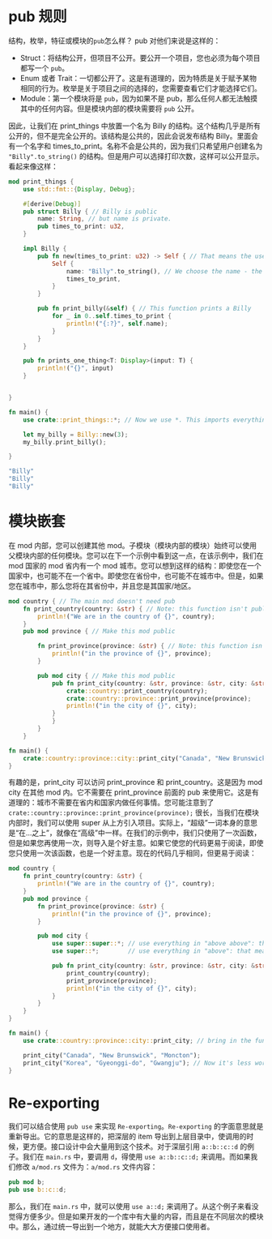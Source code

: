# pub 规则

结构，枚举，特征或模块的`pub`怎么样？ pub 对他们来说是这样的：

- Struct：将结构公开，但项目不公开。要公开一个项目，您也必须为每个项目都写一个 `pub`。
- Enum 或者 Trait：一切都公开了。这是有道理的，因为特质是关于赋予某物相同的行为。枚举是关于项目之间的选择的，您需要查看它们才能选择它们。
- Module：第一个模块将是 `pub`，因为如果不是 pub，那么任何人都无法触摸其中的任何内容。但是模块内部的模块需要将 `pub` 公开。

因此，让我们在 print_things 中放置一个名为 Billy 的结构。这个结构几乎是所有公开的，但不是完全公开的。该结构是公共的，因此会说发布结构 Billy。里面会有一个名字和 times_to_print。名称不会是公共的，因为我们只希望用户创建名为 `"Billy".to_string()` 的结构。但是用户可以选择打印次数，这样可以公开显示。看起来像这样：

```rs
mod print_things {
    use std::fmt::{Display, Debug};

    #[derive(Debug)]
    pub struct Billy { // Billy is public
        name: String, // but name is private.
        pub times_to_print: u32,
    }

    impl Billy {
        pub fn new(times_to_print: u32) -> Self { // That means the user needs to use new to create a Billy. The user can only input times_to_print
            Self {
                name: "Billy".to_string(), // We choose the name - the user can't
                times_to_print,
            }
        }

        pub fn print_billy(&self) { // This function prints a Billy
            for _ in 0..self.times_to_print {
                println!("{:?}", self.name);
            }
        }
    }

    pub fn prints_one_thing<T: Display>(input: T) {
        println!("{}", input)
    }


}

fn main() {
    use crate::print_things::*; // Now we use *. This imports everything from print_things

    let my_billy = Billy::new(3);
    my_billy.print_billy();

}

"Billy"
"Billy"
"Billy"
```

# 模块嵌套

在 mod 内部，您可以创建其他 mod。子模块（模块内部的模块）始终可以使用父模块内部的任何模块。您可以在下一个示例中看到这一点，在该示例中，我们在 mod 国家的 mod 省内有一个 mod 城市。您可以想到这样的结构：即使您在一个国家中，也可能不在一个省中。即使您在省份中，也可能不在城市中。但是，如果您在城市中，那么您将在其省份中，并且您是其国家/地区。

```rs
mod country { // The main mod doesn't need pub
    fn print_country(country: &str) { // Note: this function isn't public
        println!("We are in the country of {}", country);
    }
    pub mod province { // Make this mod public

        fn print_province(province: &str) { // Note: this function isn't public
            println!("in the province of {}", province);
        }

        pub mod city { // Make this mod public
            pub fn print_city(country: &str, province: &str, city: &str) {  // This function is public though
                crate::country::print_country(country);
                crate::country::province::print_province(province);
                println!("in the city of {}", city);
            }
            }
        }
    }

fn main() {
    crate::country::province::city::print_city("Canada", "New Brunswick", "Moncton");
}

```

有趣的是，print_city 可以访问 print_province 和 print_country。这是因为 mod city 在其他 mod 内。它不需要在 print_province 前面的 pub 来使用它。这是有道理的：城市不需要在省内和国家内做任何事情。您可能注意到了 `crate::country::province::print_province(province);` 很长，当我们在模块内部时，我们可以使用 super 从上方引入项目。实际上，“超级”一词本身的意思是“在...之上”，就像在“高级”中一样。在我们的示例中，我们只使用了一次函数，但是如果您再使用一次，则导入是个好主意。如果它使您的代码更易于阅读，即使您只使用一次该函数，也是一个好主意。现在的代码几乎相同，但更易于阅读：

```rs
mod country {
    fn print_country(country: &str) {
        println!("We are in the country of {}", country);
    }
    pub mod province {
        fn print_province(province: &str) {
            println!("in the province of {}", province);
        }

        pub mod city {
            use super::super::*; // use everything in "above above": that means mod country
            use super::*;        // use everything in "above": that means mod province

            pub fn print_city(country: &str, province: &str, city: &str) {
                print_country(country);
                print_province(province);
                println!("in the city of {}", city);
            }
        }
    }
}

fn main() {
    use crate::country::province::city::print_city; // bring in the function

    print_city("Canada", "New Brunswick", "Moncton");
    print_city("Korea", "Gyeonggi-do", "Gwangju"); // Now it's less work to use it again
}
```

# Re-exporting

我们可以结合使用 `pub use` 来实现 `Re-exporting`。`Re-exporting` 的字面意思就是重新导出。它的意思是这样的，把深层的 item 导出到上层目录中，使调用的时候，更方便。接口设计中会大量用到这个技术。对于深层引用 `a::b::c::d` 的例子。我们在 `main.rs` 中，要调用 `d`，得使用 `use a::b::c::d;` 来调用。而如果我们修改 `a/mod.rs` 文件为：`a/mod.rs` 文件内容：

```rust
pub mod b;
pub use b::c::d;
```

那么，我们在 `main.rs` 中，就可以使用 `use a::d;` 来调用了。从这个例子来看没觉得方便多少。但是如果开发的一个库中有大量的内容，而且是在不同层次的模块中。那么，通过统一导出到一个地方，就能大大方便接口使用者。
